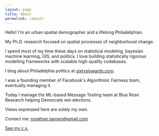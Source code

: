```yaml
---
layout: page
title: About
permalink: /about/
---
```


Hello! I'm an urban spatial demographer and a lifelong Philadelphian.

My Ph.D. research focused on spatial processes of neighborhood change.

I spend most of my time these days on statistical modeling, bayesian machine learning, GIS, and politics. I love building statistically rigorous modelling frameworks with scalable high-quality codebases.

I blog about Philadelphia politics at [sixtysixwards.com](sixtysixwards.com).

I was a founding member of Facebook's Algorithmic Fairness team, eventually managing it.

Today I manage the ML-based Message Testing team at Blue Rose Research helping Democrats win elections.

​Views expressed here are solely my own.

Contact me: [jonathan.tannen@gmail.com](mailto:jonathan.tannen@gmail.com)

[See my c.v.](/assets/files/jtannen_cv_2023_09_24.pdf)
